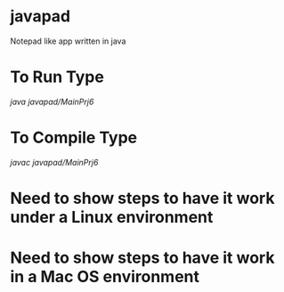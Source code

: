 # javapad
Notepad like app written in java

# To Run Type
*java javapad/MainPrj6*

# To Compile Type
*javac javapad/MainPrj6*

# Need to show steps to have it work under a Linux environment

# Need to show steps to have it work in a Mac OS environment
